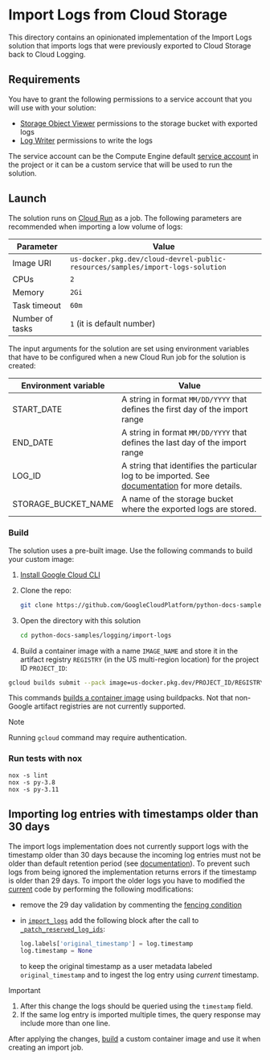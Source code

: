 # Import Logs from Cloud Storage

This directory contains an opinionated implementation of the Import Logs
solution that imports logs that were previously exported to Cloud Storage back
to Cloud Logging.
<!--
You can find more information about the scenario and instructions to run the
solution in [documentation].

[documentation]: (LINK-TO-REFERENCE-ARCHITECTURE-ARTICLE)-->

## Requirements

You have to grant the following permissions to a service account that you will
use with your solution:

* [Storage Object Viewer][r1] permissions to the storage bucket with exported
  logs
* [Log Writer][r2] permissions to write the logs

The service account can be the Compute Engine default [service account][sa] in
the project or it can be a custom service that will be used to run the solution.

[r1]: https://cloud.google.com/iam/docs/understanding-roles#storage.objectViewer
[r2]: https://cloud.google.com/iam/docs/understanding-roles#logging.logWriter
[sa]: https://cloud.google.com/compute/docs/access/service-accounts#default_service_account

## Launch

The solution runs on [Cloud Run][run] as a job. The following parameters are
recommended when importing a low volume of logs:

| Parameter | Value |
|---|---|
| Image URI | `us-docker.pkg.dev/cloud-devrel-public-resources/samples/import-logs-solution` |
| CPUs | `2` |
| Memory | `2Gi` |
| Task timeout | `60m` |
| Number of tasks | `1` (it is default number) |

The input arguments for the solution are set using environment variables that
have to be configured when a new Cloud Run job for the solution is created:

| Environment variable | Value |
|---|---|
| START_DATE | A string in format `MM/DD/YYYY` that defines the first day of the import range |
| END_DATE | A string in format `MM/DD/YYYY` that defines the last day of the import range |
| LOG_ID | A string that identifies the particular log to be imported. See [documentation][logid] for more details. |
| STORAGE_BUCKET_NAME | A name of the storage bucket where the exported logs are stored. |

<!--Read [documentation] for more information about Cloud Run job setup.-->

[run]: https://cloud.google.com/run/
[logid]: <https://cloud.google.com/logging/docs/reference/v2/rest/v2/LogEntry#FIELDS-table>

### Build

The solution uses a pre-built image. Use the following commands to build your custom image:

1. [Install Google Cloud CLI](https://cloud.google.com/sdk/docs/install)
1. Clone the repo:

   ```bash
   git clone https://github.com/GoogleCloudPlatform/python-docs-samples/
   ```

1. Open the directory with this solution

   ```bash
   cd python-docs-samples/logging/import-logs
   ```

1. Build a container image with a name `IMAGE_NAME` and store it in the artifact registry `REGISTRY` (in the US multi-region location)
for the project ID `PROJECT_ID`:

  ```bash
  gcloud builds submit --pack image=us-docker.pkg.dev/PROJECT_ID/REGISTRY/IMAGE_NAME
  ```

  This commands [builds a container image][build] using buildpacks. Not that non-Google artifact registries are not currently supported.

> [!Note]
> Running `gcloud` command may require authentication.

[build]: https://cloud.google.com/docs/buildpacks/build-application

### Run tests with nox

```shell
nox -s lint
nox -s py-3.8
nox -s py-3.11
```

## Importing log entries with timestamps older than 30 days

The import logs implementation does not currently support logs with the timestamp older than 30 days
because the incoming log entries must not be older than default retention period (see [documentation][retention]).
To prevent such logs from being ignored the implementation returns errors if the timestamp is older than 29 days.
To import the older logs you have to modified the [current] code by performing the following modifications:

* remove the 29 day validation by commenting the [fencing condition][code1]
* in [`import_logs`][code2] add the following block after the call to [`_patch_reserved_log_ids`][code3]:
  
  ```python
  log.labels['original_timestamp'] = log.timestamp
  log.timestamp = None
  ```

  to keep the original timestamp as a user metadata labeled `original_timestamp` and to ingest the log entry using _current_ timestamp.

> [!IMPORTANT]  
>
> 1. After this change the logs should be queried using the `timestamp` field.
> 1. If the same log entry is imported multiple times, the query response may include more than one line.

After applying the changes, [build](#build) a custom container image and use it when creating an import job.

[retention]: https://cloud.google.com/logging/docs/reference/v2/rest/v2/LogEntry#FIELDS.timestamp
[current]: https://github.com/GoogleCloudPlatform/python-docs-samples/blob/e2709a218072c86ec1a9b9101db45057ebfdbff0/logging/import-logs/main.py
[code1]: https://github.com/GoogleCloudPlatform/python-docs-samples/blob/95dd4f53ff96470a1f842d3134d56b017a85ac27/logging/import-logs/main.py#L91-L93
[code2]: https://github.com/GoogleCloudPlatform/python-docs-samples/blob/95dd4f53ff96470a1f842d3134d56b017a85ac27/logging/import-logs/main.py#L196
[code3]: https://github.com/GoogleCloudPlatform/python-docs-samples/blob/95dd4f53ff96470a1f842d3134d56b017a85ac27/logging/import-logs/main.py#L206
